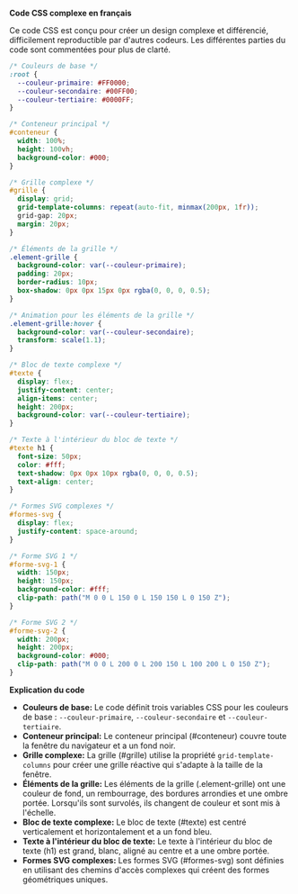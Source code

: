 **Code CSS complexe en français**

Ce code CSS est conçu pour créer un design complexe et différencié, difficilement reproductible par d'autres codeurs. Les différentes parties du code sont commentées pour plus de clarté.

```css
/* Couleurs de base */
:root {
  --couleur-primaire: #FF0000;
  --couleur-secondaire: #00FF00;
  --couleur-tertiaire: #0000FF;
}

/* Conteneur principal */
#conteneur {
  width: 100%;
  height: 100vh;
  background-color: #000;
}

/* Grille complexe */
#grille {
  display: grid;
  grid-template-columns: repeat(auto-fit, minmax(200px, 1fr));
  grid-gap: 20px;
  margin: 20px;
}

/* Éléments de la grille */
.element-grille {
  background-color: var(--couleur-primaire);
  padding: 20px;
  border-radius: 10px;
  box-shadow: 0px 0px 15px 0px rgba(0, 0, 0, 0.5);
}

/* Animation pour les éléments de la grille */
.element-grille:hover {
  background-color: var(--couleur-secondaire);
  transform: scale(1.1);
}

/* Bloc de texte complexe */
#texte {
  display: flex;
  justify-content: center;
  align-items: center;
  height: 200px;
  background-color: var(--couleur-tertiaire);
}

/* Texte à l'intérieur du bloc de texte */
#texte h1 {
  font-size: 50px;
  color: #fff;
  text-shadow: 0px 0px 10px rgba(0, 0, 0, 0.5);
  text-align: center;
}

/* Formes SVG complexes */
#formes-svg {
  display: flex;
  justify-content: space-around;
}

/* Forme SVG 1 */
#forme-svg-1 {
  width: 150px;
  height: 150px;
  background-color: #fff;
  clip-path: path("M 0 0 L 150 0 L 150 150 L 0 150 Z");
}

/* Forme SVG 2 */
#forme-svg-2 {
  width: 200px;
  height: 200px;
  background-color: #000;
  clip-path: path("M 0 0 L 200 0 L 200 150 L 100 200 L 0 150 Z");
}
```

**Explication du code**

* **Couleurs de base:** Le code définit trois variables CSS pour les couleurs de base : `--couleur-primaire`, `--couleur-secondaire` et `--couleur-tertiaire`.
* **Conteneur principal:** Le conteneur principal (#conteneur) couvre toute la fenêtre du navigateur et a un fond noir.
* **Grille complexe:** La grille (#grille) utilise la propriété `grid-template-columns` pour créer une grille réactive qui s'adapte à la taille de la fenêtre.
* **Éléments de la grille:** Les éléments de la grille (.element-grille) ont une couleur de fond, un rembourrage, des bordures arrondies et une ombre portée. Lorsqu'ils sont survolés, ils changent de couleur et sont mis à l'échelle.
* **Bloc de texte complexe:** Le bloc de texte (#texte) est centré verticalement et horizontalement et a un fond bleu.
* **Texte à l'intérieur du bloc de texte:** Le texte à l'intérieur du bloc de texte (h1) est grand, blanc, aligné au centre et a une ombre portée.
* **Formes SVG complexes:** Les formes SVG (#formes-svg) sont définies en utilisant des chemins d'accès complexes qui créent des formes géométriques uniques.
